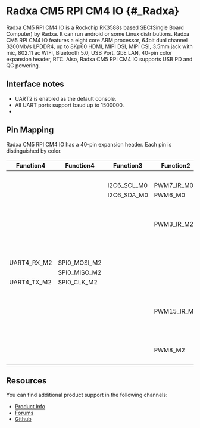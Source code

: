 Radxa CM5 RPI CM4 IO {#_Radxa}
============

Radxa CM5 RPI CM4 IO is a Rockchip RK3588s based SBC(Single Board Computer) by Radxa. It can run android or some Linux distributions. Radxa CM5 RPI CM4 IO features a eight core ARM processor, 64bit dual channel 3200Mb/s LPDDR4, up to 8Kp60 HDMI, MIPI DSI, MIPI CSI, 3.5mm jack with mic, 802.11 ac WIFI, Bluetooth 5.0, USB Port, GbE LAN, 40-pin color expansion header, RTC. Also, Radxa CM5 RPI CM4 IO supports USB PD and QC powering.

Interface notes
---------------

- UART2 is enabled as the default console.
- All UART ports support baud up to 1500000.
- 

Pin Mapping
-----------

Radxa CM5 RPI CM4 IO has a 40-pin expansion header. Each pin is distinguished by color.

|Function4    |Function4   |Function3   |Function2   |Function1  |       |  PIN  |  PIN    |   Function1|  Function2|   Function3|   Function4|
|-------------|------------|------------|------------|-----------|:------|------:|---------|------------|-----------|------------|------------|
|             |            |            |            |+3.3V      |   1   |   2   |    +5.0V|            |           |            |            |
|             |            |I2C6_SCL_M0 |PWM7_IR_M0  |GPIO0_D0   |   3   |   4   |    +5.0V|            |           |            |            |
|             |            |I2C6_SDA_M0 |PWM6_M0     |GPIO0_C7   |   5   |   6   |      GND|            |           |            |            |
|             |            |            |            |GPIO1_D4   |   7   |   8   | GPIO0_B5| UART2_TX_M0|I2C1_SCL_M0|            |            |
|             |            |            |            |GND        |   9   |  10   | GPIO0_B6| UART2_RX_M0|I2C1_SDA_M0|            |            |
|             |            |            |PWM3_IR_M2  |GPIO1_C2   |  11   |  12   | GPIO1_A3|            |I2C4_SCL_M3|            |            |
|             |            |            |            |GPIO1_C5   |  13   |  14   |      GND|            |           |            |            |
|             |            |            |            |GPIO1_C3   |  15   |  16   | GPIO1_A7|            |           |            |  PWM3_IR_M3|
|             |            |            |            |+3.3V      |  17   |  18   | GPIO1_A6|            |           |            |            |
|UART4_RX_M2  |SPI0_MOSI_M2|            |            |GPIO1_B2   |  19   |  20   |      GND|            |           |            |            |
|             |SPI0_MISO_M2|            |            |GPIO1_B1   |  21   |  22   | GPIO1_B0|            |           |            |            |
|UART4_TX_M2  |SPI0_CLK_M2 |            |            |GPIO1_B3   |  23   |  24   | GPIO1_B4| UART7_RX_M2|           | SPI0_CS0_M2|            |
|             |            |            |            |GND        |  25   |  26   | GPIO1_B5| UART7_TX_M2|           | SPI0_CS1_M2|            |
|             |            |            |            |+3.3V      |  27   |  28   |    +3.3V|            |           |            |            |
|             |            |            |PWM15_IR_M3 |GPIO1_D7   |  29   |  30   |      GND|            |           |            |            |
|             |            |            |            |GPIO1_C7   |  31   |  32   | GPIO4_B2|            |           |            |    PWM14_M1|
|             |            |            |            |GPIO4_A2   |  33   |  34   |      GND|            |           |            |            |
|             |            |            |            |GPIO4_A1   |  35   |  36   | GPIO1_A4|            |           |            |            |
|             |            |            |PWM8_M2     |GPIO3_D0   |  37   |  38   | GPIO1_A1|            |           |            |            |
|             |            |            |            |GND        |  39   |  40   | GPIO1_A2|            |I2C4_SDA_M3|            |     PWM0_M2|

Resources
---------

You can find additional product support in the following channels:

- [Product Info](https://docs.radxa.com/en/rock5/cm5-io)
- [Forums](https://forum.radxa.com/c/rock5)
- [Github](https://github.com/radxa)
